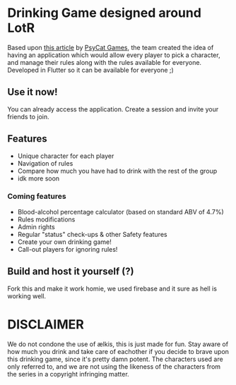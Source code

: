 # Drinking Game designed around LotR
Based upon [this article](https://psycatgames.com/magazine/party-games/the-lord-of-the-rings/) by [PsyCat Games](https://psycatgames.com/), the team created the idea of having an application which would allow every player to pick a character, and manage their rules along with the rules available for everyone. Developed in Flutter so it can be available for everyone ;) 


## Use it now!
You can already access the application. Create a session and invite your friends to join.

## Features
  * Unique character for each player
  * Navigation of rules
  * Compare how much you have had to drink with the rest of the group
  * idk more soon

### Coming features
* Blood-alcohol percentage calculator (based on standard ABV of 4.7%)
* Rules modifications
* Admin rights
* Regular "status" check-ups & other Safety features
* Create your own drinking game!
* Call-out players for ignoring rules!

## Build and host it yourself (?)
Fork this and make it work homie, we used firebase and it sure as hell is working well.

# DISCLAIMER
We do not condone the use of ælkis, this is just made for fun. Stay aware of how much you drink and take care of eachother if you decide to brave upon this drinking game, since it's pretty damn potent. The characters used are only referred to, and we are not using the likeness of the characters from the series in a copyright infringing matter. 
